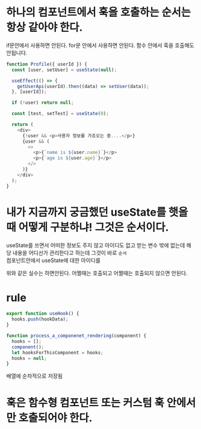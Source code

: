 # 하나의 컴포넌트에서 훅을 호출하는 순서는 항상 같아야 한다.

if문안에서 사용하면 안된다.
for문 안에서 사용하면 안된다.
함수 안에서 훅을 호출해도 안됩니다.

```js
function Profile({ userId }) {
  const [user, setUser] = useState(null);

  useEffect(() => {
    getUserApi(userId).then((data) => setUser(data));
  }, [userId]);

  if (!user) return null;

  const [test, setTest] = useState(0);

  return (
    <div>
      {!user && <p>사용자 정보를 가죠오는 중....</p>}
      {user && (
        <>
          <p>{`name is ${user.name}`}</p>
          <p>{`age is ${user.age}`}</p>
        </>
      )}
    </div>
  );
}
```

# 내가 지금까지 궁금했던 useState를 햇을 때 어떻게 구분하냐! 그것은 순서이다.

useState를 쓰면서 어떠한 정보도 주지 않고 아이디도 없고 받는 변수 밖에 없는데 해당 내용을 어디선가 관리한다고 하는데 그것이 바로 `순서`  
컴포넌트안에서 useState에 대한 아이디를

위와 같은 실수는 하면안된다. 어쩔때는 호출되고 어쩔때는 호출되지 않으면 안된다.

# rule

```js
export function useHook() {
  hooks.push(hookData);
}

function process_a_componenet_rendering(component) {
  hooks = [];
  component();
  let hooksForThisComponent = hooks;
  hooks = null;
}
```

배열에 순차적으로 저장됨

# 훅은 함수형 컴포넌트 또는 커스텀 훅 안에서만 호출되어야 한다.
